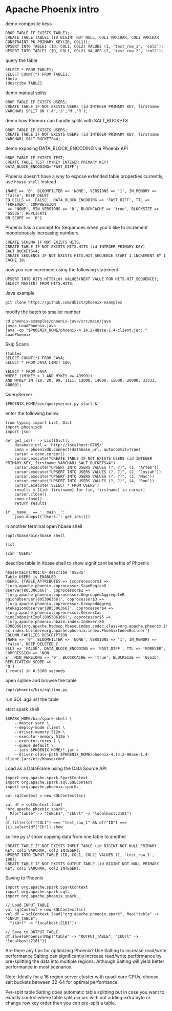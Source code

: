 # Apache Phoenix intro

demo composite keys
```
DROP TABLE IF EXISTS TABLE1;
CREATE TABLE TABLE1 (ID BIGINT NOT NULL, COL1 VARCHAR, COL2 VARCHAR CONSTRAINT PK PRIMARY KEY(ID, COL1));
UPSERT INTO TABLE1 (ID, COL1, COL2) VALUES (1, 'test_row_1', 'col2');
UPSERT INTO TABLE1 (ID, COL1, COL2) VALUES (2, 'test_row_2', 'col2');
```

query the table
```
SELECT * FROM TABLE1;
SELECT COUNT(*) FROM TABLE1;
!help
!describe TABLE1
```

demo manual splits
```
DROP TABLE IF EXISTS USERS;
CREATE TABLE IF NOT EXISTS USERS (id INTEGER PRIMARY KEY, firstname VARCHAR) SPLIT ON ('A','J','M','R');
```

demo how Phoenix can handle splits with SALT_BUCKETS
```
DROP TABLE IF EXISTS USERS;
CREATE TABLE IF NOT EXISTS USERS (id INTEGER PRIMARY KEY, firstname VARCHAR) SALT_BUCKETS=4;
```

demo exposing DATA_BLOCK_ENCODING via Phoenix API
```
DROP TABLE IF EXISTS TEST;
CREATE TABLE TEST (MYKEY INTEGER PRIMARY KEY) DATA_BLOCK_ENCODING='FAST_DIFF';
```

Phoenix doesn't have a way to expose extended table properties currently, use `hbase shell` instead
```
{NAME => '0', BLOOMFILTER => 'NONE', VERSIONS => '1', IN_MEMORY => 'false', KEEP_DELET
ED_CELLS => 'FALSE', DATA_BLOCK_ENCODING => 'FAST_DIFF', TTL => 'FOREVER', COMPRESSION
 => 'NONE', MIN_VERSIONS => '0', BLOCKCACHE => 'true', BLOCKSIZE => '65536', REPLICATI
ON_SCOPE => '0'}
```

Phoenix has a concept for Sequences when you'd like to increment monotonously increasing numbers
```
CREATE SCHEMA IF NOT EXISTS HITS;
CREATE TABLE IF NOT EXISTS HITS.HITS (id INTEGER PRIMARY KEY) SALT_BUCKETS=4;
CREATE SEQUENCE IF NOT EXISTS HITS.HIT_SEQUENCE START 1 INCREMENT BY 1 CACHE 10;
```

now you can increment using the following statement
```
UPSERT INTO HITS.HITS(id) VALUES(NEXT VALUE FOR HITS.HIT_SEQUENCE);
SELECT MAX(ID) FROM HITS.HITS;
```            

Java example
```
git clone https://github.com/dbist/phoenix-examples
```
modify the batch to smaller number
```
cd phoenix-examples/phoenix-java/src/main/java
javac LoadPhoenix.java
java -cp "$PHOENIX_HOME/phoenix-4.14.2-HBase-1.4-client.jar:." LoadPhoenix
```

Skip Scans
```
!tables
SELECT COUNT(*) FROM JAVA;
SELECT * FROM JAVA LIMIT 100;

SELECT * FROM JAVA
WHERE ((MYKEY > 1 AND MYKEY <= 49999))
AND MYKEY IN (10, 20, 99, 1111, 12000, 14000, 15000, 20000, 33333, 40000);
```

QueryServer
```
$PHOENIX_HOME/bin/queryserver.py start &
```

enter the following below

```
from typing import List, Dict
import phoenixdb
import json

def get_ids() -> List[Dict]:
    database_url = 'http://localhost:8765/'
    conn = phoenixdb.connect(database_url, autocommit=True)
    cursor = conn.cursor()
    cursor.execute("CREATE TABLE IF NOT EXISTS USERS (id INTEGER PRIMARY KEY, firstname VARCHAR) SALT_BUCKETS=4")
    cursor.execute("UPSERT INTO USERS VALUES (?, ?)", (1, 'Artem'))
    cursor.execute("UPSERT INTO USERS VALUES (?, ?)", (2, 'Josiah'))
    cursor.execute("UPSERT INTO USERS VALUES (?, ?)", (3, 'Mac'))
    cursor.execute("UPSERT INTO USERS VALUES (?, ?)", (4, 'Ron'))
    cursor.execute('SELECT * FROM USERS')
    results = [{id: firstname} for (id, firstname) in cursor]
    cursor.close()
    conn.close()
    return results

if __name__ == '__main__':
    json.dumps({'Users:': get_ids()})
```

in another terminal open hbase shell

`/opt/hbase/bin/hbase shell`

`list`

`scan 'USERS'`

describe table in hbase shell to show significant benefits of Phoenix
```
hbase(main):001:0> describe 'USERS'
Table USERS is ENABLED
USERS, {TABLE_ATTRIBUTES => {coprocessor$1 => '|org.apache.phoenix.coprocessor.ScanRegionO
bserver|805306366|', coprocessor$2 => '|org.apache.phoenix.coprocessor.UngroupedAggregateR
egionObserver|805306366|', coprocessor$3 => '|org.apache.phoenix.coprocessor.GroupedAggreg
ateRegionObserver|805306366|', coprocessor$4 => '|org.apache.phoenix.coprocessor.ServerCac
hingEndpointImpl|805306366|', coprocessor$5 => '|org.apache.phoenix.hbase.index.Indexer|80
5306366|org.apache.hadoop.hbase.index.codec.class=org.apache.phoenix.index.PhoenixIndexCod
ec,index.builder=org.apache.phoenix.index.PhoenixIndexBuilder'}
COLUMN FAMILIES DESCRIPTION
{NAME => '0', BLOOMFILTER => 'NONE', VERSIONS => '1', IN_MEMORY => 'false', KEEP_DELETED_C
ELLS => 'FALSE', DATA_BLOCK_ENCODING => 'FAST_DIFF', TTL => 'FOREVER', COMPRESSION => 'NON
E', MIN_VERSIONS => '0', BLOCKCACHE => 'true', BLOCKSIZE => '65536', REPLICATION_SCOPE =>
'0'}
1 row(s) in 0.5100 seconds
```

open sqlline and browse the table

`/opt/phoenix/bin/sqlline.py`

run SQL against the table


start spark shell
```
$SPARK_HOME/bin/spark-shell \
    --master yarn \
    --deploy-mode client \
    --driver-memory 512m \
    --executor-memory 512m \
    --executor-cores 1 \
    --queue default \
    --jars $PHOENIX_HOME/*.jar \
    --driver-class-path $PHOENIX_HOME/phoenix-4.14.2-HBase-1.4-client.jar:/etc/hbase/conf
```

Load as a DataFrame using the Data Source API
```
import org.apache.spark.SparkContext
import org.apache.spark.sql.SQLContext
import org.apache.phoenix.spark._

val sqlContext = new SQLContext(sc)

val df = sqlContext.load(
"org.apache.phoenix.spark",
  Map("table" -> "TABLE1", "zkUrl" -> "localhost:2181")
)
df.filter(df("COL1") === "test_row_1" && df("ID") === 1L).select(df("ID")).show
```

sqlline.py  // show copying data from one table to another
```
CREATE TABLE IF NOT EXISTS INPUT_TABLE (id BIGINT NOT NULL PRIMARY KEY, col1 VARCHAR, col2 INTEGER);
UPSERT INTO INPUT_TABLE (ID, COL1, COL2) VALUES (1, 'test_row_1', 100);
CREATE TABLE IF NOT EXISTS OUTPUT_TABLE (id BIGINT NOT NULL PRIMARY KEY, col1 VARCHAR, col2 INTEGER);
```

Saving to Phoenix
```
import org.apache.spark.SparkContext
import org.apache.spark.sql._
import org.apache.phoenix.spark._

// Load INPUT_TABLE
val sqlContext = new SQLContext(sc)
val df = sqlContext.load("org.apache.phoenix.spark", Map("table" -> "INPUT_TABLE",
  "zkUrl" -> "localhost:2181"))

// Save to OUTPUT_TABLE
df.saveToPhoenix(Map("table" -> "OUTPUT_TABLE", "zkUrl" -> "localhost:2181"))
```


Are there any tips for optimizing Phoenix?
Use Salting to increase read/write performance Salting can significantly increase read/write performance by pre-splitting the data into multiple regions. Although Salting will yield better performance in most scenarios.

Note: Ideally for a 16 region server cluster with quad-core CPUs, choose salt buckets between 32-64 for optimal performance.

Per-split table Salting does automatic table splitting but in case you want to exactly control where table split occurs with out adding extra byte or change row key order then you can pre-split a table.
